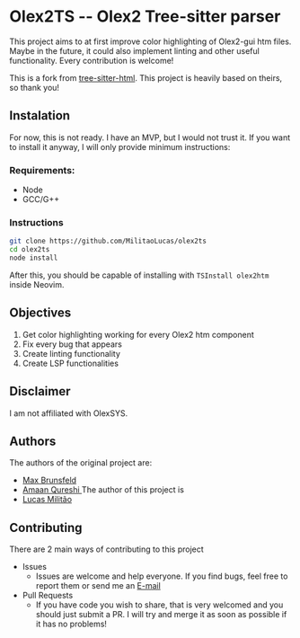 # Olex2TS -- Olex2 Tree-sitter parser
This project aims to at first improve color highlighting of Olex2-gui htm files. Maybe in the future, it could also 
implement linting and other useful functionality. Every contribution is welcome!

This is a fork from [tree-sitter-html](https://github.com/tree-sitter/tree-sitter-html/). This project is heavily based
on theirs, so thank you!

## Instalation
For now, this is not ready. I have an MVP, but I would not trust it. If you want to install it anyway, I will only
provide minimum instructions:
### Requirements:
- Node
- GCC/G++

### Instructions
```bash 
git clone https://github.com/MilitaoLucas/olex2ts
cd olex2ts
node install
```
After this, you should be capable of installing with `TSInstall olex2htm` inside Neovim.

## Objectives
1. Get color highlighting working for every Olex2 htm component
2. Fix every bug that appears
3. Create linting functionality
4. Create LSP functionalities


## Disclaimer
I am not affiliated with OlexSYS. 

## Authors
The authors of the original project are:
- [Max Brunsfeld](https://github.com/maxbrunsfeld)
- [Amaan Qureshi ](https://github.com/amaanq)
The author of this project is
- [Lucas Militão](https://github.com/MilitaoLucas)

## Contributing
There are 2 main ways of contributing to this project
- Issues
  - Issues are welcome and help everyone. If you find bugs, feel free to report them or send me an 
[E-mail](mailto:lucas.milito@usp.br)
- Pull Requests
  - If you have code you wish to share, that is very welcomed and you should just submit a PR. I will try and merge it
as soon as possible if it has no problems!